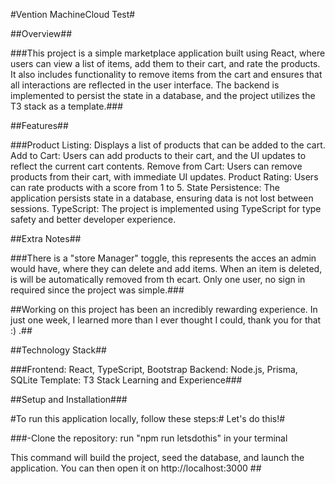 #Vention MachineCloud Test#

##Overview##

###This project is a simple marketplace application built using React, where users can view a list of items, add them to their cart, and rate the products. It also includes functionality to remove items from the cart and ensures that all interactions are reflected in the user interface. The backend is implemented to persist the state in a database, and the project utilizes the T3 stack as a template.###

##Features##

###Product Listing: Displays a list of products that can be added to the cart.
Add to Cart: Users can add products to their cart, and the UI updates to reflect the current cart contents.
Remove from Cart: Users can remove products from their cart, with immediate UI updates.
Product Rating: Users can rate products with a score from 1 to 5.
State Persistence: The application persists state in a database, ensuring data is not lost between sessions.
TypeScript: The project is implemented using TypeScript for type safety and better developer experience.

##Extra Notes##

###There is a "store Manager" toggle, this represents the acces an admin would have, where they can delete and add items. 
When an item is deleted, is will be automatically removed from th ecart. 
Only one user, no sign in required since the project was simple.###



##Working on this project has been an incredibly rewarding experience. In just one week, I learned more than I ever thought I could, thank you for that :) .##

##Technology Stack##

###Frontend: React, TypeScript, Bootstrap
Backend: Node.js, Prisma, SQLite
Template: T3 Stack
Learning and Experience###

##Setup and Installation###

#To run this application locally, follow these steps:# Let's do this!#

###-Clone the repository:
run "npm run letsdothis" in your terminal

This command will build the project, seed the database, and launch the application. You can then open it on http://localhost:3000 ##
